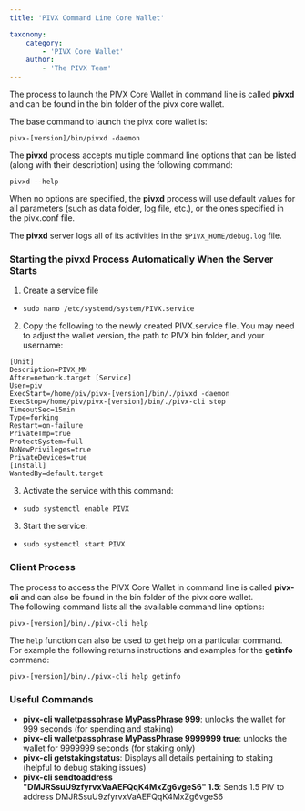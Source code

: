 ```yaml
---
title: 'PIVX Command Line Core Wallet'

taxonomy:
    category:
        - 'PIVX Core Wallet'
    author:
        - 'The PIVX Team'
---
```


The process to launch the PIVX Core Wallet in command line is called **pivxd** and can be found in the bin folder of the pivx core wallet.  

The base command to launch the pivx core wallet is:  

`pivx-[version]/bin/pivxd -daemon`

The **pivxd** process accepts multiple command line options that can be listed (along with their description) using the following command:  

`pivxd --help`  

When no options are specified, the **pivxd** process will use default values for all parameters (such as data folder, log file, etc.), or the ones specified in the pivx.conf file.  

The **pivxd** server logs all of its activities in the `$PIVX_HOME/debug.log` file.  

### Starting the pivxd Process Automatically When the Server Starts

1. Create a service file
  * `sudo nano /etc/systemd/system/PIVX.service`

2. Copy the following to the newly created PIVX.service file. You may need to adjust the wallet version, the path to PIVX bin folder, and your username:  

```
[Unit]
Description=PIVX_MN
After=network.target [Service]
User=piv
ExecStart=/home/piv/pivx-[version]/bin/./pivxd -daemon
ExecStop=/home/piv/pivx-[version]/bin/./pivx-cli stop
TimeoutSec=15min
Type=forking
Restart=on-failure
PrivateTmp=true
ProtectSystem=full
NoNewPrivileges=true
PrivateDevices=true
[Install]
WantedBy=default.target
```

3. Activate the service with this command:  
  * `sudo systemctl enable PIVX`

3. Start the service:
  * `sudo systemctl start PIVX`

### Client Process

The process to access the PIVX Core Wallet in command line is called **pivx-cli** and can also be found in the bin folder of the pivx core wallet.  
The following command lists all the available command line options:

`pivx-[version]/bin/./pivx-cli help`

The `help` function can also be used to get help on a particular command. For example the following returns instructions and examples for the **getinfo** command:

`pivx-[version]/bin/./pivx-cli help getinfo`
	
### Useful Commands

* **pivx-cli walletpassphrase MyPassPhrase 999**: unlocks the wallet for 999 seconds (for spending and staking)
* **pivx-cli walletpassphrase MyPassPhrase 9999999 true**: unlocks the wallet for 9999999 seconds (for staking only)
* **pivx-cli getstakingstatus**: Displays all details pertaining to staking (helpful to debug staking issues)
* **pivx-cli sendtoaddress "DMJRSsuU9zfyrvxVaAEFQqK4MxZg6vgeS6" 1.5**: Sends 1.5 PIV to address DMJRSsuU9zfyrvxVaAEFQqK4MxZg6vgeS6